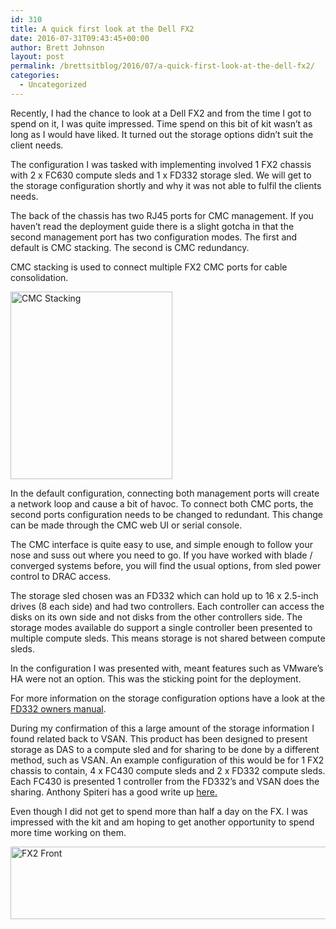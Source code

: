 ```yaml
---
id: 310
title: A quick first look at the Dell FX2
date: 2016-07-31T09:43:45+00:00
author: Brett Johnson
layout: post
permalink: /brettsitblog/2016/07/a-quick-first-look-at-the-dell-fx2/
categories:
  - Uncategorized
---
```

Recently, I had the chance to look at a Dell FX2 and from the time I got to spend on it, I was quite impressed. Time spend on this bit of kit wasn&#8217;t as long as I would have liked. It turned out the storage options didn&#8217;t suit the client needs.

The configuration I was tasked with implementing involved 1 FX2 chassis with 2 x FC630 compute sleds and 1 x FD332 storage sled. We will get to the storage configuration shortly and why it was not able to fulfil the clients needs.

The back of the chassis has two RJ45 ports for CMC management. If you haven&#8217;t read the deployment guide there is a slight gotcha in that the second management port has two configuration modes. The first and default is CMC stacking. The second is CMC redundancy.

CMC stacking is used to connect multiple FX2 CMC ports for cable consolidation.

[<img class="alignnone size-medium wp-image-314" src="https://sdbrett.com/assets/images/2016/07/CMC-Stacking-259x300.png" alt="CMC Stacking" width="259" height="300" srcset="https://sdbrett.com/assets/images2016/07/CMC-Stacking-259x300.png 259w, https://sdbrett.com/assets/images2016/07/CMC-Stacking.png 712w" sizes="(max-width: 259px) 100vw, 259px" />](https://sdbrett.com/assets/images/2016/07/CMC-Stacking.png)

In the default configuration, connecting both management ports will create a network loop and cause a bit of havoc. To connect both CMC ports, the second ports configuration needs to be changed to redundant. This change can be made through the CMC web UI or serial console.

The CMC interface is quite easy to use, and simple enough to follow your nose and suss out where you need to go. If you have worked with blade / converged systems before, you will find the usual options, from sled power control to DRAC access.

The storage sled chosen was an FD332 which can hold up to 16 x 2.5-inch drives (8 each side) and had two controllers. Each controller can access the disks on its own side and not disks from the other controllers side. The storage modes available do support a single controller been presented to multiple compute sleds. This means storage is not shared between compute sleds.

In the configuration I was presented with, meant features such as VMware&#8217;s HA were not an option. This was the sticking point for the deployment.

For more information on the storage configuration options have a look at the [FD332 owners manual](http://www.dell.com/support/manuals/us/en/19/poweredge-fx2/FD332OwnersManual-v1/Single-PERC-and-joined-mode-mapping-configurations?guid=GUID-2213E915-D90D-4323-B3DF-C1E6B20CEECD&lang=en-us).

During my confirmation of this a large amount of the storage information I found related back to VSAN. This product has been designed to present storage as DAS to a compute sled and for sharing to be done by a different method, such as VSAN. An example configuration of this would be for 1 FX2 chassis to contain, 4 x FC430 compute sleds and 2 x FD332 compute sleds. Each FC430 is presented 1 controller from the FD332&#8217;s and VSAN does the sharing. Anthony Spiteri has a good write up [here.](http://anthonyspiteri.net/dell-poweredge-fx2-vsan-disk-configuration-steps/)

Even though I did not get to spend more than half a day on the FX. I was impressed with the kit and am hoping to get another opportunity to spend more time working on them.

[<img class="alignnone  wp-image-312" src="https://sdbrett.com/assets/images/2016/07/peFX2s_2x_fc430_1_8_2x_fc43-300x59.jpg" alt="FX2 Front" width="590" height="116" srcset="https://sdbrett.com/assets/images2016/07/peFX2s_2x_fc430_1_8_2x_fc43-300x59.jpg 300w, https://sdbrett.com/assets/images2016/07/peFX2s_2x_fc430_1_8_2x_fc43-768x150.jpg 768w, https://sdbrett.com/assets/images2016/07/peFX2s_2x_fc430_1_8_2x_fc43.jpg 870w" sizes="(max-width: 590px) 100vw, 590px" />](https://sdbrett.com/assets/images/2016/07/peFX2s_2x_fc430_1_8_2x_fc43.jpg)